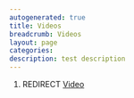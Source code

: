 ```yaml
---
autogenerated: true
title: Videos
breadcrumb: Videos
layout: page
categories: 
description: test description
---
```


1.  REDIRECT [Video](Video)
